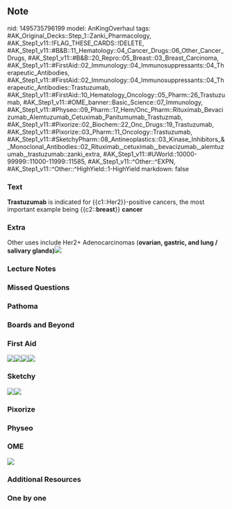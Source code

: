 ## Note
nid: 1495735796199
model: AnKingOverhaul
tags: #AK_Original_Decks::Step_1::Zanki_Pharmacology, #AK_Step1_v11::!FLAG_THESE_CARDS::!DELETE, #AK_Step1_v11::#B&B::11_Hematology::04_Cancer_Drugs::06_Other_Cancer_Drugs, #AK_Step1_v11::#B&B::20_Repro::05_Breast::03_Breast_Carcinoma, #AK_Step1_v11::#FirstAid::02_Immunology::04_Immunosuppressants::04_Therapeutic_Antibodies, #AK_Step1_v11::#FirstAid::02_Immunology::04_Immunosuppressants::04_Therapeutic_Antibodies::Trastuzumab, #AK_Step1_v11::#FirstAid::10_Hematology_Oncology::05_Pharm::26_Trastuzumab, #AK_Step1_v11::#OME_banner::Basic_Science::07_Immunology, #AK_Step1_v11::#Physeo::09_Pharm::17_Hem/Onc_Pharm::Rituximab_Bevacizumab_Alemtuzumab_Cetuximab_Panitumumab_Trastuzmab, #AK_Step1_v11::#Pixorize::02_Biochem::22_Onc_Drugs::19_Trastuzumab, #AK_Step1_v11::#Pixorize::03_Pharm::11_Oncology::Trastuzumab, #AK_Step1_v11::#SketchyPharm::08_Antineoplastics::03_Kinase_Inhibitors_&_Monoclonal_Antibodies::02_Rituximab,_cetuximab,_bevacizumab,_alemtuzumab,_trastuzumab::zanki_extra, #AK_Step1_v11::#UWorld::10000-99999::11000-11999::11585, #AK_Step1_v11::^Other::^EXPN, #AK_Step1_v11::^Other::^HighYield::1-HighYield
markdown: false

### Text
<div>
  <div>
    <b>Trastuzumab</b> is indicated for {{c1::Her2}}-positive
    cancers, the most important example being {{c2::<b>breast</b>}}
    <b>cancer</b>
  </div>
</div>

### Extra
<div>Other uses include Her2+ Adenocarcinomas (<b>ovarian, gastric,
and lung / salivary glands)</b><img src=
"paste-263006617337857.jpg"></div>

### Lecture Notes


### Missed Questions


### Pathoma


### Boards and Beyond


### First Aid
<img src="paste-34286723923971.jpg"><img src=
"paste-34359738368003.jpg"><img src=
"paste-34398393073667.jpg"><img src="paste-34540126994435.jpg">

### Sketchy
<img src="paste-390537081257985.jpg" class="resizer"><img src=
"paste-87d74ac95a67d78e1a0443bd770c17f44240fcf8.png" class=
"resizer">

### Pixorize


### Physeo


### OME
<div class="ome-widget">
  <a href=
  "https://onlinemeded.org/spa/immunology?ref=anki"><img src=
  "_OME_AnkiFlashcards_Topic_6.png"></a>
</div>

### Additional Resources


### One by one

